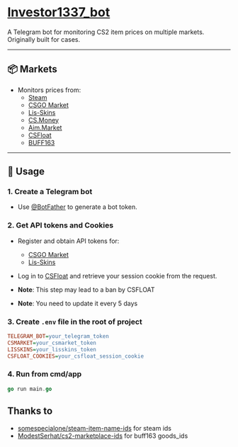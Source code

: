 # [Investor1337_bot](https://t.me/investor1337_bot)

A Telegram bot for monitoring CS2 item prices on multiple markets.  
Originally built for cases.

---

## 📦 Markets

-   Monitors prices from:
    -   [Steam](https://steamcommunity.com/market/)
    -   [CSGO Market](https://market.csgo.com/en/)
    -   [Lis-Skins](https://lis-skins.com/)
    -   [CS.Money](https://cs.money/)
    -   [Aim.Market](https://aim.market/)
    -   [CSFloat](https://csfloat.com/)
    -   [BUFF163](https://buff.163.com/)

---

## 🚀 Usage

### 1. Create a Telegram bot

-   Use [@BotFather](https://t.me/BotFather) to generate a bot token.

### 2. Get API tokens and Cookies

-   Register and obtain API tokens for:

    -   [CSGO Market](https://market.csgo.com/en/)
    -   [Lis-Skins](https://lis-skins.com/)

-   Log in to [CSFloat](https://csfloat.com/) and retrieve your session cookie from the request.
-   **Note**: This step may lead to a ban by CSFLOAT
-   **Note**: You need to update it every 5 days

### 3. Create `.env` file in the root of project

```ini
TELEGRAM_BOT=your_telegram_token
CSMARKET=your_csmarket_token
LISSKINS=your_lisskins_token
CSFLOAT_COOKIES=your_csfloat_session_cookie
```

### 4. Run from cmd/app

```go
go run main.go
```

## Thanks to

-   [somespecialone/steam-item-name-ids](https://github.com/somespecialone/steam-item-name-ids) for steam ids
-   [ModestSerhat/cs2-marketplace-ids](https://github.com/ModestSerhat/cs2-marketplace-ids) for buff163 goods_ids
